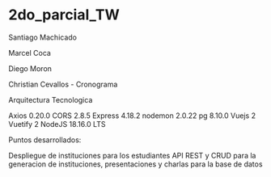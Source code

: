 # 2do_parcial_TW

Santiago Machicado


Marcel Coca


Diego Moron


Christian Cevallos - Cronograma


Arquitectura Tecnologica

Axios 0.20.0
CORS 2.8.5
Express 4.18.2
nodemon 2.0.22
pg 8.10.0
Vuejs 2
Vuetify 2
NodeJS 18.16.0 LTS

Puntos desarrollados:

Despliegue de instituciones para los estudiantes
API REST y CRUD para la generacion de instituciones, presentaciones y charlas para la base de datos